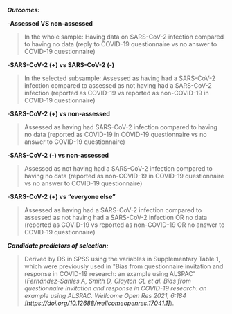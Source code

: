 ***Outcomes:***

-**Assessed VS non-assessed**
>In the whole sample: Having data on SARS-CoV-2 infection compared to having no data (reply to COVID-19 questionnaire vs no answer to COVID-19 questionnaire)

-**SARS-CoV-2 (+) vs SARS-CoV-2 (-)**
>In the selected subsample: Assessed as having had a SARS-CoV-2 infection compared to assessed as not having had a SARS-CoV-2 infection (reported as COVID-19 vs reported as non-COVID-19 in COVID-19 questionnaire)

-**SARS-CoV-2 (+) vs non-assessed**
>Assessed as having had SARS-CoV-2 infection compared to having no data (reported as COVID-19 in COVID-19 questionnaire vs no answer to COVID-19 questionnaire)

-**SARS-CoV-2 (-) vs non-assessed**
>Assessed as not having had a SARS-CoV-2 infection compared to having no data (reported as non-COVID-19 in COVID-19 questionnaire vs no answer to COVID-19 questionnaire)

-**SARS-CoV-2 (+) vs “everyone else”**
>Assessed as having had a SARS-CoV-2 infection compared to assessed as not having had a SARS-CoV-2 infection OR no data (reported as COVID-19 vs reported as non-COVID-19 OR no answer to COVID-19 questionnaire)



***Candidate predictors of selection:*** 
>Derived by DS in SPSS using the variables in Supplementary Table 1, which were previously used in "Bias from questionnaire invitation and response in COVID-19 research: an example using ALSPAC" (*Fernández-Sanlés A, Smith D, Clayton GL et al. Bias from questionnaire invitation and response in COVID-19 research: an example using ALSPAC. Wellcome Open Res 2021, 6:184 [https://doi.org/10.12688/wellcomeopenres.17041.1]*).  
